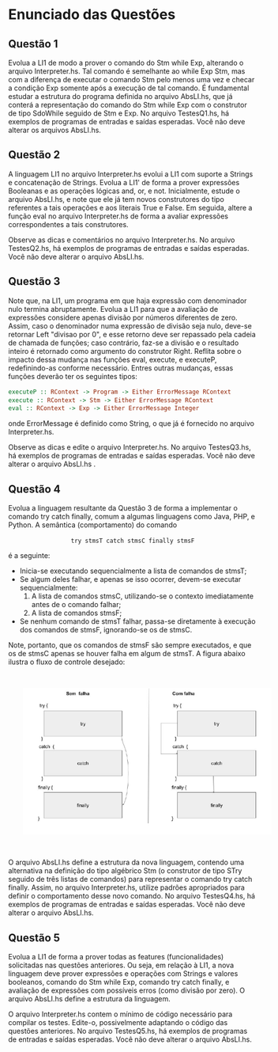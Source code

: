 # Enunciado das Questões

## Questão 1
Evolua a LI1 de modo a prover o comando do Stm while Exp, alterando o arquivo Interpreter.hs. Tal comando é semelhante ao while Exp Stm, mas com a diferença de executar o comando Stm pelo menos uma vez e checar a condição Exp somente após a execução de tal comando. É fundamental estudar a estrutura do programa definida no arquivo AbsLI.hs, que já conterá a representação do comando do Stm while Exp com o construtor de tipo SdoWhile seguido de Stm e Exp. No arquivo TestesQ1.hs, há exemplos de programas de entradas e saídas esperadas. Você não deve alterar os arquivos AbsLI.hs.

## Questão 2
A linguagem LI1 no arquivo Interpreter.hs evolui a LI1 com suporte a Strings e concatenação de Strings. Evolua a LI1' de forma a prover expressões Booleanas e as operações lógicas and, or, e not. Inicialmente, estude o arquivo AbsLI.hs, e note que ele já tem novos construtores do tipo referentes a tais operações e aos literais True e False. Em seguida, altere a função eval no arquivo Interpreter.hs de forma a avaliar expressões correspondentes a tais construtores.

Observe as dicas e comentários no arquivo Interpreter.hs. No arquivo TestesQ2.hs, há exemplos de programas de entradas e saídas esperadas. Você não deve alterar o arquivo AbsLI.hs.

## Questão 3
Note que, na LI1, um programa em que haja expressão com denominador nulo termina abruptamente. Evolua a LI1 para que a avaliação de expressões considere apenas divisão por números diferentes de zero. Assim, caso o denominador numa expressão de divisão seja nulo, deve-se retornar Left "divisao por 0", e esse retorno deve ser repassado pela cadeia de chamada de funções; caso contrário, faz-se a divisão e o resultado inteiro é retornado como argumento do construtor Right. Reflita sobre o impacto dessa mudança nas funções eval, execute, e executeP, redefinindo-as conforme necessário. Entres outras mudanças, essas funções deverão ter os seguintes tipos:

```haskell
executeP :: RContext -> Program -> Either ErrorMessage RContext
execute :: RContext -> Stm -> Either ErrorMessage RContext
eval :: RContext -> Exp -> Either ErrorMessage Integer
```

onde ErrorMessage é definido como String, o que já é fornecido no arquivo Interpreter.hs.

Observe as dicas e edite o arquivo Interpreter.hs. No arquivo TestesQ3.hs, há exemplos de programas de entradas e saídas esperadas. Você não deve alterar o arquivo AbsLI.hs .

## Questão 4
Evolua a linguagem resultante da Questão 3 de forma a implementar o comando try catch finally, comum a algumas linguagens como Java, PHP, e Python. A semântica (comportamento) do comando 

<div align="center">

`try stmsT catch stmsC finally stmsF`
</div>

é a seguinte:

- Inicia-se executando sequencialmente a lista de comandos de stmsT;
- Se algum deles falhar, e apenas se isso ocorrer, devem-se executar sequencialmente:
    1. A lista de comandos stmsC, utilizando-se o contexto imediatamente antes de o comando falhar;
    2. A lista de comandos stmsF;
- Se nenhum comando de stmsT falhar, passa-se diretamente à execução dos comandos de stmsF, ignorando-se os de stmsC.

Note, portanto, que os comandos de stmsF são sempre executados, e que os de stmsC apenas se houver falha em algum de stmsT. A figura abaixo ilustra o fluxo de controle desejado:

<div align="center">
    <img src="questao4.jpeg" width="600" style="padding:30px">
</div>

O arquivo AbsLI.hs define a estrutura da nova linguagem, contendo uma alternativa na definição do tipo algébrico Stm (o construtor de tipo STry seguido de três listas de comandos) para representar o comando try catch finally. Assim, no arquivo Interpreter.hs, utilize padrões apropriados para definir o comportamento desse novo comando. No arquivo TestesQ4.hs, há exemplos de programas de entradas e saídas esperadas. Você não deve alterar o arquivo AbsLI.hs.

## Questão 5
Evolua a LI1 de forma a prover todas as features (funcionalidades) solicitadas nas questões anteriores. Ou seja, em relação à LI1, a nova linguagem deve prover expressões e operações com Strings e valores booleanos, comando do Stm while Exp, comando try catch finally, e avaliação de expressões com possíveis erros (como divisão por zero). O arquivo AbsLI.hs define a estrutura da linguagem.

O arquivo Interpreter.hs  contem o mínimo de código necessário para compilar os testes. Edite-o, possivelmente adaptando o código das questões anteriores. No arquivo TestesQ5.hs, há exemplos de programas de entradas e saídas esperadas. Você não deve alterar o arquivo AbsLI.hs.
